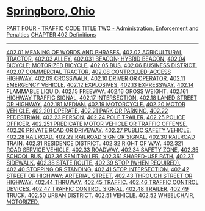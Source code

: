 [Springboro, Ohio](indexee20.html)
==================================

[PART FOUR - TRAFFIC CODE](1b19a412.html) [TITLE TWO - Administration,
Enforcement and Penalties](1b3ca412.html) [CHAPTER 402
Definitions](1b44a412.html)

* * * * *

[402.01 MEANING OF WORDS AND PHRASES.](1b8da412.html) [402.02
AGRICULTURAL TRACTOR.](1b90a412.html) [402.03 ALLEY.](1b93a412.html)
[402.031 BEACON; HYBRID BEACON.](1b96a412.html) [402.04 BICYCLE;
MOTORIZED BICYCLE.](1b9ca412.html) [402.05 BUS.](1ba2a412.html) [402.06
BUSINESS DISTRICT.](1ba6a412.html) [402.07 COMMERCIAL
TRACTOR.](1baaa412.html) [402.08 CONTROLLED-ACCESS
HIGHWAY.](1baea412.html) [402.09 CROSSWALK.](1bb1a412.html) [402.10
DRIVER OR OPERATOR.](1bb7a412.html) [402.11 EMERGENCY
VEHICLE.](1bbaa412.html) [402.12 EXPLOSIVES.](1bbda412.html) [402.13
EXPRESSWAY.](1bc2a412.html) [402.14 FLAMMABLE LIQUID.](1bc6a412.html)
[402.15 FREEWAY.](1bcaa412.html) [402.16 GROSS WEIGHT.](1bcea412.html)
[402.161 HIGHWAY TRAFFIC SIGNAL.](1bd2a412.html) [402.17
INTERSECTION.](1bd5a412.html) [402.18 LANED STREET OR
HIGHWAY.](1bdea412.html) [402.181 MEDIAN.](1be2a412.html) [402.19
MOTORCYCLE.](1be5a412.html) [402.20 MOTOR VEHICLE.](1be9a412.html)
[402.201 OPERATE.](1bf0a412.html) [402.21 PARK OR
PARKING.](1bf4a412.html) [402.22 PEDESTRIAN.](1bf7a412.html) [402.23
PERSON.](1bfaa412.html) [402.24 POLE TRAILER.](1bfda412.html) [402.25
POLICE OFFICER.](1c01a412.html) [402.251 PREDICATE MOTOR VEHICLE OR
TRAFFIC OFFENSE.](1c05a412.html) [402.26 PRIVATE ROAD OR
DRIVEWAY.](1c0da412.html) [402.27 PUBLIC SAFETY VEHICLE.](1c12a412.html)
[402.28 RAILROAD.](1c1ca412.html) [402.29 RAILROAD SIGN OR
SIGNAL.](1c1fa412.html) [402.30 RAILROAD TRAIN.](1c23a412.html) [402.31
RESIDENCE DISTRICT.](1c27a412.html) [402.32 RIGHT OF
WAY.](1c2ba412.html) [402.321 ROAD SERVICE VEHICLE.](1c31a412.html)
[402.33 ROADWAY.](1c35a412.html) [402.34 SAFETY ZONE.](1c39a412.html)
[402.35 SCHOOL BUS.](1c3da412.html) [402.36 SEMITRAILER.](1c40a412.html)
[402.361 SHARED-USE PATH.](1c43a412.html) [402.37
SIDEWALK.](1c46a412.html) [402.38 STATE ROUTE.](1c49a412.html) [402.39
STOP (WHEN REQUIRED).](1c4ca412.html) [402.40 STOPPING OR
STANDING.](1c4fa412.html) [402.41 STOP INTERSECTION.](1c54a412.html)
[402.42 STREET OR HIGHWAY; ARTERIAL STREET.](1c57a412.html) [402.43
THROUGH STREET OR HIGHWAY.](1c5da412.html) [402.44
THRUWAY.](1c60a412.html) [402.45 TRAFFIC.](1c64a412.html) [402.46
TRAFFIC CONTROL DEVICES.](1c67a412.html) [402.47 TRAFFIC CONTROL
SIGNAL.](1c6ba412.html) [402.48 TRAILER.](1c6fa412.html) [402.49
TRUCK.](1c73a412.html) [402.50 URBAN DISTRICT.](1c76a412.html) [402.51
VEHICLE.](1c79a412.html) [402.52 WHEELCHAIR, MOTORIZED.](1c7ca412.html)
